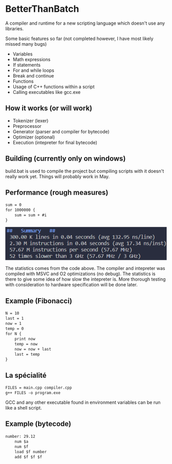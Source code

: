 # BetterThanBatch
A compiler and runtime for a new scripting language which
doesn't use any libraries.

Some basic features so far (not completed however, I have most likely missed many bugs)
- Variables
- Math expressions
- If statements
- For and while loops
- Break and continue
- Functions
- Usage of C++ functions within a script
- Calling executables like gcc.exe

## How it works (or will work)
- Tokenizer (lexer)
- Preprocessor
- Generator (parser and compiler for bytecode)
- Optimizer (optional)
- Execution (intepreter for final bytecode)

## Building (currently only on windows)
build.bat is used to compile the project but
compiling scripts with it doesn't really work
yet. Things will probably work in May.

## Performance (rough measures)
```
sum = 0
for 1000000 {
    sum = sum + #i
}
```
![](docs/img/perf-23-04-08.png)

The statistics comes from the code above.
The compiler and intepreter was compiled with MSVC
and O2 optimizations (no debug). The statistics
is there to give some idea of how slow the intepreter
is. More thorough testing with consideration to hardware
specification will be done later.

## Example (Fibonacci)
```
N = 10
last = 1
now = 1
temp = 0
for N {
    print now
    temp = now
    now = now + last
    last = temp
}
```

## La spécialité
```
FILES = main.cpp compiler.cpp
g++ FILES -o program.exe
```
GCC and any other executable found in environment variables
can be run like a shell script.

## Example (bytecode)
```
number: 29.12
    num $a
    num $f
    load $f number
    add $f $f $f
```
